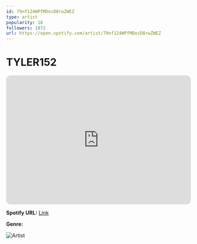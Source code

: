 ```yaml
---
id: 79nf124WPfMDocD8rwZWEZ
type: artist
popularity: 18
followers: 1872
url: https://open.spotify.com/artist/79nf124WPfMDocD8rwZWEZ
---
```

# TYLER152

<iframe style="border-radius:12px" src="https://open.spotify.com/embed/artist/79nf124WPfMDocD8rwZWEZ" width="100%" height="352" frameBorder="0" allowfullscreen="" allow="autoplay; clipboard-write; encrypted-media; fullscreen; picture-in-picture" loading="lazy"></iframe>

**Spotify URL:** [Link](https://open.spotify.com/artist/79nf124WPfMDocD8rwZWEZ)

**Genre:** 

![Artist](https://i.scdn.co/image/ab6761610000e5ebcb7bbbfc5ce93f17ca5177a6)
